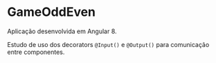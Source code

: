 # GameOddEven

Aplicação desenvolvida em Angular 8.

Estudo de uso dos decorators `@Input()` e `@Output()` para comunicação entre componentes.


